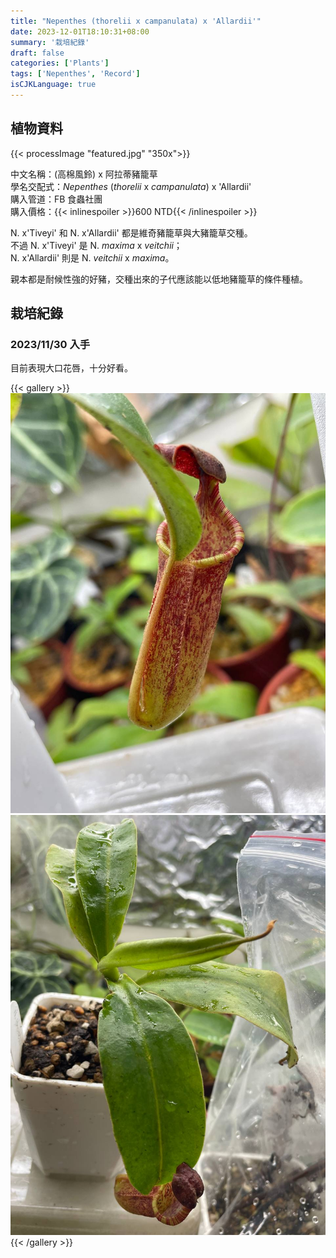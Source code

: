 ```yaml
---
title: "Nepenthes (thorelii x campanulata) x 'Allardii'"
date: 2023-12-01T18:10:31+08:00
summary: '栽培紀錄'
draft: false
categories: ['Plants']
tags: ['Nepenthes', 'Record']
isCJKLanguage: true
---
```


## 植物資料

{{< processImage "featured.jpg" "350x">}}

中文名稱：(高棉風鈴) x 阿拉蒂豬籠草  
學名交配式：*Nepenthes* (*thorelii* x *campanulata*) x 'Allardii'  
購入管道：FB 食蟲社團  
購入價格：{{< inlinespoiler >}}600 NTD{{< /inlinespoiler >}}  

N. x'Tiveyi' 和 N. x'Allardii' 都是維奇豬籠草與大豬籠草交種。  
不過 N. x'Tiveyi' 是 N. *maxima* x *veitchii*；  
N. x'Allardii' 則是 N. *veitchii* x *maxima*。

親本都是耐候性強的好豬，交種出來的子代應該能以低地豬籠草的條件種植。  

## 栽培紀錄

### 2023/11/30 入手

目前表現大口花唇，十分好看。  

{{< gallery >}}
  <img src="./images/2023-11-30(1).jpg" class="grid-w50">
  <img src="./images/2023-11-30(2).jpg" class="grid-w50">
{{< /gallery >}}
